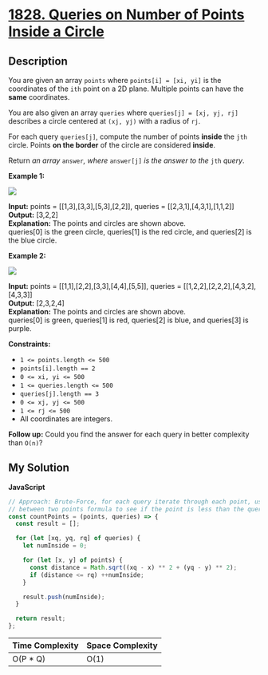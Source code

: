 # [1828. Queries on Number of Points Inside a Circle](https://leetcode.com/problems/queries-on-number-of-points-inside-a-circle)

## Description

You are given an array `points` where `points[i] = [xi, yi]` is the coordinates of the `ith` point on a 2D plane. Multiple points can have the **same** coordinates.

You are also given an array `queries` where `queries[j] = [xj, yj, rj]` describes a circle centered at `(xj, yj)` with a radius of `rj`.

For each query `queries[j]`, compute the number of points **inside** the `jth` circle. Points **on the border** of the circle are considered **inside**.

Return _an array_ `answer`_, where_ `answer[j]` _is the answer to the_ `jth` _query_.

**Example 1:**

![](https://assets.leetcode.com/uploads/2021/03/25/chrome_2021-03-25_22-34-16.png)

**Input:** points = \[\[1,3\],\[3,3\],\[5,3\],\[2,2\]\], queries = \[\[2,3,1\],\[4,3,1\],\[1,1,2\]\]  
**Output:** \[3,2,2\]  
**Explanation:** The points and circles are shown above.  
queries\[0\] is the green circle, queries\[1\] is the red circle, and queries\[2\] is the blue circle.

**Example 2:**

![](https://assets.leetcode.com/uploads/2021/03/25/chrome_2021-03-25_22-42-07.png)

**Input:** points = \[\[1,1\],\[2,2\],\[3,3\],\[4,4\],\[5,5\]\], queries = \[\[1,2,2\],\[2,2,2\],\[4,3,2\],\[4,3,3\]\]  
**Output:** \[2,3,2,4\]  
**Explanation:** The points and circles are shown above.  
queries\[0\] is green, queries\[1\] is red, queries\[2\] is blue, and queries\[3\] is purple.

**Constraints:**

- `1 <= points.length <= 500`
- `points[i].length == 2`
- `0 <= x​​​​​​i, y​​​​​​i <= 500`
- `1 <= queries.length <= 500`
- `queries[j].length == 3`
- `0 <= xj, yj <= 500`
- `1 <= rj <= 500`
- All coordinates are integers.

**Follow up:** Could you find the answer for each query in better complexity than `O(n)`?

## My Solution

**JavaScript**

```js
// Approach: Brute-Force, for each query iterate through each point, use the distance
// between two points formula to see if the point is less than the query radius.
const countPoints = (points, queries) => {
  const result = [];

  for (let [xq, yq, rq] of queries) {
    let numInside = 0;

    for (let [x, y] of points) {
      const distance = Math.sqrt((xq - x) ** 2 + (yq - y) ** 2);
      if (distance <= rq) ++numInside;
    }

    result.push(numInside);
  }

  return result;
};
```

| Time Complexity | Space Complexity |
| --------------- | ---------------- |
| O(P \* Q)       | O(1)             |

